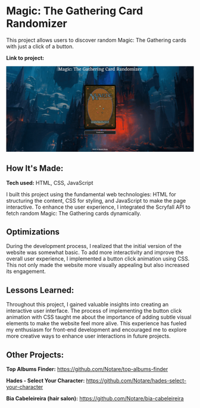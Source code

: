 # Magic: The Gathering Card Randomizer

This project allows users to discover random Magic: The Gathering cards with just a click of a button.

**Link to project:**

<img src="./img/repo-gif.gif" alt="">

## How It's Made:

**Tech used:** HTML, CSS, JavaScript

I built this project using the fundamental web technologies: HTML for structuring the content, CSS for styling, and JavaScript to make the page interactive. To enhance the user experience, I integrated the Scryfall API to fetch random Magic: The Gathering cards dynamically.

## Optimizations

During the development process, I realized that the initial version of the website was somewhat basic. To add more interactivity and improve the overall user experience, I implemented a button click animation using CSS. This not only made the website more visually appealing but also increased its engagement.

## Lessons Learned:

Throughout this project, I gained valuable insights into creating an interactive user interface. The process of implementing the button click animation with CSS taught me about the importance of adding subtle visual elements to make the website feel more alive. This experience has fueled my enthusiasm for front-end development and encouraged me to explore more creative ways to enhance user interactions in future projects.

## Other Projects:

**Top Albums Finder:** https://github.com/Notare/top-albums-finder

**Hades - Select Your Character:** https://github.com/Notare/hades-select-your-character

**Bia Cabeleireira (hair salon):** https://github.com/Notare/bia-cabeleireira
